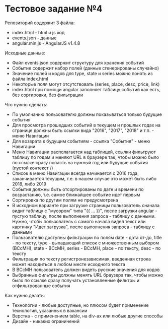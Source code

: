 # Тестовое задание №4

Репозиторий содержит 3 файла:
* index.html - html и js код
* events.json - данные
* angular.min.js - AngularJS v1.4.8 

Исходные данные:
* Файл events.json содержит структуру для хранения событий
* Событие содержит набор полей (данные сгенерированы случайно)
* Значение полей и кодов для type, state и series можно понять из файла index.html
* Некоторые поля могут отсутствовать (series, place, desc, price, link)
* index.html при помощи angular заполняет таблицу событий как есть, без сортировки, без фильтрации

Что нужно сделать:
* По умолчанию пользователю должны показываться только будущие события
* Для просмотра прошедших событий в текущем и прошлых годах на странице должны быть ссылки вида "2016", "2017", "2018" и т.п. - меню Навигации
* Для возврата к будущим событиям - ссылка "События" - меню Навигации
* Меню Навигации располагается над таблицей, ссылки фильтруют таблицу по годам и меняют URL в браузере так, чтобы можно было по ссылке сразу попасть на нужный год или будущие события (пустой контекст /)
* Список в меню Навигации всегда начинается с 2016 года, заканчивается текущим, т.е. в нашем случае это может быть либо 2018, либо 2019
* События должны быть отсортированы по дате и времени по возрастанию, т.е. самое ближайшее событие идет первым
* Сортировка по другим полям не предусмотрена
* В исходном варианте при загрузке страницы пользователь сначала видит таблицу с "мусором" типа "{{ ... }}", после загрузки angular - пустую таблицу, после выполнения запроса - таблицу с данными. Нужно, чтобы пользователь с самого начала видел текст или картинку "Идет загрузка", после выполнения запроса - таблицу с данными
* Пользователю доступны фильтрации по полям date - дата от-до, title - по тексту, type - выпадающий список  с множественным выбором (ВСсМН), state - ВСсМН, series - ВСсМН, place - по тексту, desc - по тексту
* Фильтрация по тексту регистронезависимая, введенная строка может находиться в любом месте исходного текста
* В ВСсМН пользователь должен видеть русские значения для кодов
* Выбранные фильтры должны менять URL браузера так, чтобы можно было по ссылке сразу получать установленные фильтры и отфильтрованные события

Как нужно делать:
* Технологии - любые доступные, но плюсом будет применение технологий, указанных в вакансии
* Верстка - с применением table, на div-ах или любые другие способы
* Дизайн - никаких ограничений


